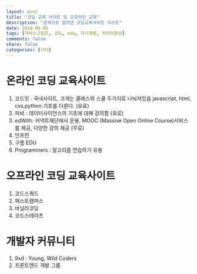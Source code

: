 ```yaml
---
layout: post
title: "코딩 교육 사이트 및 오프라인 교육"
description: "검색으로 알아낸 코딩교육사이트 리스트"
date: 2018-06-05
tags: [자바스크립트, 코딩, edu, 자기계발, 커리어향상]
comments: false
share: false
categories: [기타]
---
```


# 온라인 코딩 교육사이트

1. 코드잇 : 국내사이트, 크게는 클래스와 스쿨 두가지로 나눠져있음
  javascript, html, css,python 기초를 다룬다. (유료)
2. 파비 : 데이터사이언스의 기초에 대해 강의함 (유료)
3. edWith:  커넥트재단에서 운용, MOOC (Massive Open Online Course)서비스를 제공, 다양한 강의 제공 (무료)
4. 인프런 
5. 구름 EDU
6. Programmers : 알고리즘 연습하기 유용

# 오프라인 코딩 교육사이트
1. 코드스쿼드
2. 패스트캠퍼스
3. 바닐라코딩
4. 코드스테이츠

# 개발자 커뮤니티
1. 9xd : Young, Wild Coders
2. 프론트엔드 개발 그룹
